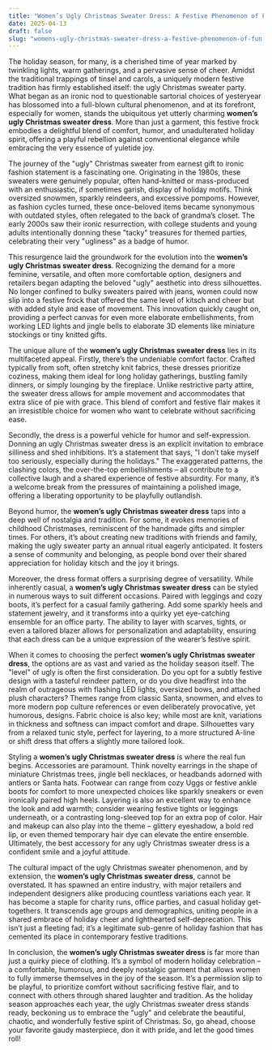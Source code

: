 ```yaml
---
title: "Women’s Ugly Christmas Sweater Dress: A Festive Phenomenon of Fun and Fashion"
date: 2025-04-13
draft: false
slug: "womens-ugly-christmas-sweater-dress-a-festive-phenomenon-of-fun-and-fashion" 
---
```


The holiday season, for many, is a cherished time of year marked by twinkling lights, warm gatherings, and a pervasive sense of cheer. Amidst the traditional trappings of tinsel and carols, a uniquely modern festive tradition has firmly established itself: the ugly Christmas sweater party. What began as an ironic nod to questionable sartorial choices of yesteryear has blossomed into a full-blown cultural phenomenon, and at its forefront, especially for women, stands the ubiquitous yet utterly charming **women’s ugly Christmas sweater dress**. More than just a garment, this festive frock embodies a delightful blend of comfort, humor, and unadulterated holiday spirit, offering a playful rebellion against conventional elegance while embracing the very essence of yuletide joy.

The journey of the "ugly" Christmas sweater from earnest gift to ironic fashion statement is a fascinating one. Originating in the 1980s, these sweaters were genuinely popular, often hand-knitted or mass-produced with an enthusiastic, if sometimes garish, display of holiday motifs. Think oversized snowmen, sparkly reindeers, and excessive pompoms. However, as fashion cycles turned, these once-beloved items became synonymous with outdated styles, often relegated to the back of grandma’s closet. The early 2000s saw their ironic resurrection, with college students and young adults intentionally donning these "tacky" treasures for themed parties, celebrating their very "ugliness" as a badge of humor.

This resurgence laid the groundwork for the evolution into the **women’s ugly Christmas sweater dress**. Recognizing the demand for a more feminine, versatile, and often more comfortable option, designers and retailers began adapting the beloved "ugly" aesthetic into dress silhouettes. No longer confined to bulky sweaters paired with jeans, women could now slip into a festive frock that offered the same level of kitsch and cheer but with added style and ease of movement. This innovation quickly caught on, providing a perfect canvas for even more elaborate embellishments, from working LED lights and jingle bells to elaborate 3D elements like miniature stockings or tiny knitted gifts.

The unique allure of the **women’s ugly Christmas sweater dress** lies in its multifaceted appeal. Firstly, there’s the undeniable comfort factor. Crafted typically from soft, often stretchy knit fabrics, these dresses prioritize coziness, making them ideal for long holiday gatherings, bustling family dinners, or simply lounging by the fireplace. Unlike restrictive party attire, the sweater dress allows for ample movement and accommodates that extra slice of pie with grace. This blend of comfort and festive flair makes it an irresistible choice for women who want to celebrate without sacrificing ease.

Secondly, the dress is a powerful vehicle for humor and self-expression. Donning an ugly Christmas sweater dress is an explicit invitation to embrace silliness and shed inhibitions. It’s a statement that says, "I don’t take myself too seriously, especially during the holidays." The exaggerated patterns, the clashing colors, the over-the-top embellishments – all contribute to a collective laugh and a shared experience of festive absurdity. For many, it’s a welcome break from the pressures of maintaining a polished image, offering a liberating opportunity to be playfully outlandish.

Beyond humor, the **women’s ugly Christmas sweater dress** taps into a deep well of nostalgia and tradition. For some, it evokes memories of childhood Christmases, reminiscent of the handmade gifts and simpler times. For others, it’s about creating new traditions with friends and family, making the ugly sweater party an annual ritual eagerly anticipated. It fosters a sense of community and belonging, as people bond over their shared appreciation for holiday kitsch and the joy it brings.

Moreover, the dress format offers a surprising degree of versatility. While inherently casual, a **women’s ugly Christmas sweater dress** can be styled in numerous ways to suit different occasions. Paired with leggings and cozy boots, it’s perfect for a casual family gathering. Add some sparkly heels and statement jewelry, and it transforms into a quirky yet eye-catching ensemble for an office party. The ability to layer with scarves, tights, or even a tailored blazer allows for personalization and adaptability, ensuring that each dress can be a unique expression of the wearer’s festive spirit.

When it comes to choosing the perfect **women’s ugly Christmas sweater dress**, the options are as vast and varied as the holiday season itself. The "level" of ugly is often the first consideration. Do you opt for a subtly festive design with a tasteful reindeer pattern, or do you dive headfirst into the realm of outrageous with flashing LED lights, oversized bows, and attached plush characters? Themes range from classic Santa, snowmen, and elves to more modern pop culture references or even deliberately provocative, yet humorous, designs. Fabric choice is also key; while most are knit, variations in thickness and softness can impact comfort and drape. Silhouettes vary from a relaxed tunic style, perfect for layering, to a more structured A-line or shift dress that offers a slightly more tailored look.

Styling a **women’s ugly Christmas sweater dress** is where the real fun begins. Accessories are paramount. Think novelty earrings in the shape of miniature Christmas trees, jingle bell necklaces, or headbands adorned with antlers or Santa hats. Footwear can range from cozy Uggs or festive ankle boots for comfort to more unexpected choices like sparkly sneakers or even ironically paired high heels. Layering is also an excellent way to enhance the look and add warmth; consider wearing festive tights or leggings underneath, or a contrasting long-sleeved top for an extra pop of color. Hair and makeup can also play into the theme – glittery eyeshadow, a bold red lip, or even themed temporary hair dye can elevate the entire ensemble. Ultimately, the best accessory for any ugly Christmas sweater dress is a confident smile and a joyful attitude.

The cultural impact of the ugly Christmas sweater phenomenon, and by extension, the **women’s ugly Christmas sweater dress**, cannot be overstated. It has spawned an entire industry, with major retailers and independent designers alike producing countless variations each year. It has become a staple for charity runs, office parties, and casual holiday get-togethers. It transcends age groups and demographics, uniting people in a shared embrace of holiday cheer and lighthearted self-deprecation. This isn’t just a fleeting fad; it’s a legitimate sub-genre of holiday fashion that has cemented its place in contemporary festive traditions.

In conclusion, the **women’s ugly Christmas sweater dress** is far more than just a quirky piece of clothing. It’s a symbol of modern holiday celebration – a comfortable, humorous, and deeply nostalgic garment that allows women to fully immerse themselves in the joy of the season. It’s a permission slip to be playful, to prioritize comfort without sacrificing festive flair, and to connect with others through shared laughter and tradition. As the holiday season approaches each year, the ugly Christmas sweater dress stands ready, beckoning us to embrace the "ugly" and celebrate the beautiful, chaotic, and wonderfully festive spirit of Christmas. So, go ahead, choose your favorite gaudy masterpiece, don it with pride, and let the good times roll!